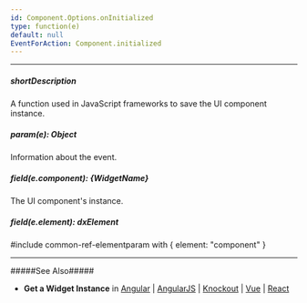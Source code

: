 ```yaml
---
id: Component.Options.onInitialized
type: function(e)
default: null
EventForAction: Component.initialized
---
```

---
##### shortDescription
A function used in JavaScript frameworks to save the UI component instance.

##### param(e): Object
Information about the event.

##### field(e.component): {WidgetName}
The UI component's instance.

##### field(e.element): dxElement
#include common-ref-elementparam with { element: "component" }

---
#####See Also#####
- **Get a Widget Instance** in [Angular](/concepts/40%20Angular%20Components/20%20Component%20Configuration%20Syntax/44%20Get%20a%20Widget%20Instance.md '/Documentation/Guide/Angular_Components/Component_Configuration_Syntax/#Get_a_Widget_Instance') | [AngularJS](/concepts/Getting%20Started/Widget%20Basics%20-%20AngularJS/03%20Get%20a%20Widget%20Instance.md '/Documentation/Guide/Getting_Started/Widget_Basics_-_AngularJS/Get_a_Widget_Instance/') | [Knockout](/concepts/Getting%20Started/Widget%20Basics%20-%20Knockout/03%20Get%20a%20Widget%20Instance.md '/Documentation/Guide/Getting_Started/Widget_Basics_-_Knockout/Get_a_Widget_Instance/') | [Vue](/concepts/55%20Vue%20Components/20%20Component%20Configuration%20Syntax/44%20Get%20a%20Widget%20Instance.md '/Documentation/Guide/Vue_Components/Component_Configuration_Syntax/#Get_a_Widget_Instance') | [React](/concepts/50%20React%20Components/40%20Component%20Configuration%20Syntax/65%20Get%20a%20Widget%20Instance.md '/Documentation/Guide/React_Components/Component_Configuration_Syntax/#Get_a_Widget_Instance')